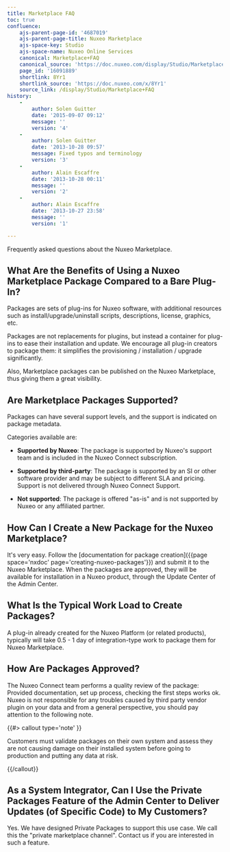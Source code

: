 ```yaml
---
title: Marketplace FAQ
toc: true
confluence:
    ajs-parent-page-id: '4687019'
    ajs-parent-page-title: Nuxeo Marketplace
    ajs-space-key: Studio
    ajs-space-name: Nuxeo Online Services
    canonical: Marketplace+FAQ
    canonical_source: 'https://doc.nuxeo.com/display/Studio/Marketplace+FAQ'
    page_id: '16091889'
    shortlink: 8Yr1
    shortlink_source: 'https://doc.nuxeo.com/x/8Yr1'
    source_link: /display/Studio/Marketplace+FAQ
history:
    - 
        author: Solen Guitter
        date: '2015-09-07 09:12'
        message: ''
        version: '4'
    - 
        author: Solen Guitter
        date: '2013-10-28 09:57'
        message: Fixed typos and terminology
        version: '3'
    - 
        author: Alain Escaffre
        date: '2013-10-28 00:11'
        message: ''
        version: '2'
    - 
        author: Alain Escaffre
        date: '2013-10-27 23:58'
        message: ''
        version: '1'

---
```

Frequently asked questions about the Nuxeo Marketplace.

## What Are the Benefits of Using a Nuxeo Marketplace Package Compared to a Bare Plug-In?

Packages are sets of plug-ins for Nuxeo software, with additional resources such as install/upgrade/uninstall scripts, descriptions, license, graphics, etc.

Packages are not replacements for plugins, but instead a container for plug-ins to ease their installation and update. We encourage all plug-in creators to package them: it simplifies the provisioning / installation / upgrade significantly.

Also, Marketplace packages can be published on the Nuxeo Marketplace, thus giving them a great visibility.

## Are Marketplace Packages Supported?

Packages can have several support levels, and the support is indicated on package metadata.

Categories available are:

*   **Supported by Nuxeo**: The package is supported by Nuxeo's support team and is included in the Nuxeo Connect subscription.

*   **Supported by third-party**: The package is supported by an SI or other software provider and may be subject to different SLA and pricing. Support is not delivered through Nuxeo Connect Support.

*   **Not supported**: The package is offered "as-is" and is not supported by Nuxeo or any affiliated partner.

## How Can I Create a New Package for the Nuxeo Marketplace?

It's very easy. Follow the&nbsp;[documentation for package creation]({{page space='nxdoc' page='creating-nuxeo-packages'}})&nbsp;and submit it to the Nuxeo Marketplace. When the packages are approved,&nbsp;they will be available for installation in a Nuxeo product, through the Update Center of the Admin Center.

## What Is the Typical Work Load to Create Packages?

A plug-in already created for the Nuxeo Platform (or related products), typically will take 0.5 - 1 day of integration-type work to package them for Nuxeo Marketplace.

## How Are Packages Approved?

The Nuxeo Connect team performs a quality review of the package: Provided documentation, set up process, checking the first steps works ok. Nuxeo is not responsible for any troubles caused by third party vendor plugin on your data and from a general perspective, you should pay attention to the following note.

{{#> callout type='note' }}

Customers must validate packages on their own system and assess they are not causing damage on their installed system before going to production and putting any data at risk.

{{/callout}}

## As a System Integrator, Can I Use the Private Packages Feature of the Admin Center to Deliver Updates (of Specific Code) to My Customers?

Yes. We have designed Private Packages to support this use case. We call this the "private marketplace channel". Contact us if you are interested in such a feature.
